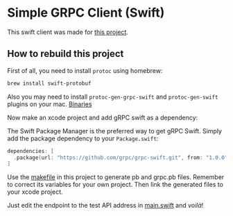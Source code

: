 #  Simple GRPC Client (Swift)

This swift client was made for [this project](https://github.com/thesepehrm/simple-grpc).

## How to rebuild this project

First of all, you need to install `protoc` using homebrew:
```bash
brew install swift-protobuf
```
Also you may need to install `protoc-gen-grpc-swift` and `protoc-gen-swift` plugins on your mac. [Binaries](https://github.com/grpc/grpc-swift/releases/download/1.0.0/protoc-grpc-swift-plugins-1.0.0.zip)

Now make an xcode project and add gRPC swift as a dependency:

The Swift Package Manager is the preferred way to get gRPC Swift. Simply add the
package dependency to your `Package.swift`:

```swift
dependencies: [
  .package(url: "https://github.com/grpc/grpc-swift.git", from: "1.0.0")
]
```

Use the [makefile](./Makefile) in this project to generate pb and grpc.pb files. Remember to correct its variables for your own project. Then link the generated files to your xcode project.

Just edit the endpoint to the test API address in [main.swift](./simple-grpc-swift/main.swift) and *voilà*! 









